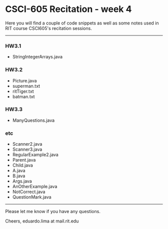 # CSCI-605 Recitation - week 4

Here you will find a couple of code snippets as well
as some notes used in RIT course CSCI605's recitation
sessions.

---
### HW3.1
- StringIntegerArrays.java

### HW3.2
- Picture.java
- superman.txt
- ritTiger.txt
- batman.txt

### HW3.3
- ManyQuestions.java

### etc
- Scanner2.java
- Scanner3.java
- RegularExample2.java
- Parent.java
- Child.java
- A.java
- B.java
- Args.java
- AnOtherExample.java
- NotCorrect.java
- QuestionMark.java



---

Please let me know if you have any questions.

Cheers,
eduardo.lima at mail.rit.edu